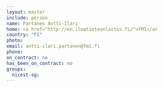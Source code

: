 ```yaml
---
layout: master
include: person
name: Partanen Antti-Ilari
home: <a href="http://en.ilmatieteenlaitos.fi/">FMI</a>
country: "FI"
photo:
email: antti-ilari.partanen@fmi.fi
phone:
on_contract: no
has_been_on_contract: no
groups:
  nicest-sg:
---
```

